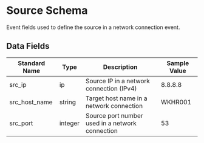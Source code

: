 # Source Schema

Event fields used to define the source in a network connection event.

## Data Fields

| Standard Name | Type | Description | Sample Value |
|--------|---------|-------|-------|
| src_ip | ip | Source IP in a network connection (IPv4) | 8.8.8.8 |
| src_host_name | string | Target host name in a network connection | WKHR001 |
| src_port | integer | Source port number used in a network connection | 53 |
